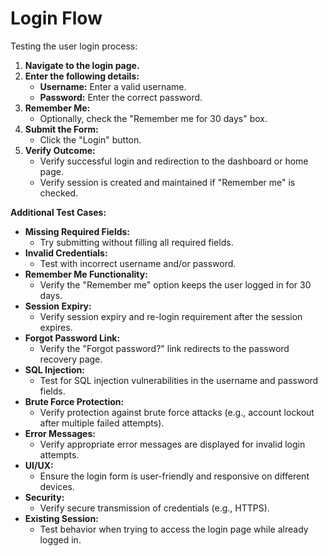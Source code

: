 # Login Flow

Testing the user login process:

1. **Navigate to the login page.**
2. **Enter the following details:**
   - **Username:** Enter a valid username.
   - **Password:** Enter the correct password.
3. **Remember Me:**
   - Optionally, check the "Remember me for 30 days" box.
4. **Submit the Form:**
   - Click the "Login" button.
5. **Verify Outcome:**
   - Verify successful login and redirection to the dashboard or home page.
   - Verify session is created and maintained if "Remember me" is checked.

**Additional Test Cases:**

- **Missing Required Fields:**
  - Try submitting without filling all required fields.
- **Invalid Credentials:**
  - Test with incorrect username and/or password.
- **Remember Me Functionality:**
  - Verify the "Remember me" option keeps the user logged in for 30 days.
- **Session Expiry:**
  - Verify session expiry and re-login requirement after the session expires.
- **Forgot Password Link:**
  - Verify the "Forgot password?" link redirects to the password recovery page.
- **SQL Injection:**
  - Test for SQL injection vulnerabilities in the username and password fields.
- **Brute Force Protection:**
  - Verify protection against brute force attacks (e.g., account lockout after multiple failed attempts).
- **Error Messages:**
  - Verify appropriate error messages are displayed for invalid login attempts.
- **UI/UX:**
  - Ensure the login form is user-friendly and responsive on different devices.
- **Security:**
  - Verify secure transmission of credentials (e.g., HTTPS).
- **Existing Session:**
  - Test behavior when trying to access the login page while already logged in.
